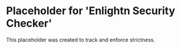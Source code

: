 ﻿# Placeholder for 'Enlightn Security Checker'
This placeholder was created to track and enforce strictness.
